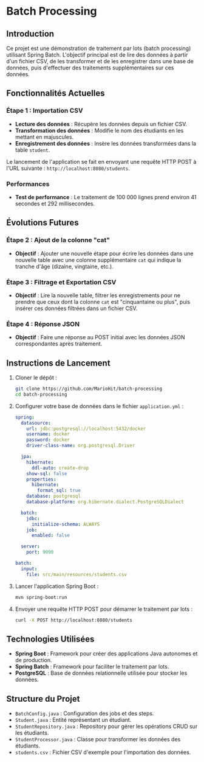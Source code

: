 # Batch Processing

## Introduction

Ce projet est une démonstration de traitement par lots (batch processing) utilisant Spring Batch. L'objectif principal est de lire des données à partir d'un fichier CSV, de les transformer et de les enregistrer dans une base de données, puis d'effectuer des traitements supplémentaires sur ces données.

## Fonctionnalités Actuelles

### Étape 1 : Importation CSV

- **Lecture des données** : Récupère les données depuis un fichier CSV.
- **Transformation des données** : Modifie le nom des étudiants en les mettant en majuscules.
- **Enregistrement des données** : Insère les données transformées dans la table `student`.

Le lancement de l'application se fait en envoyant une requête HTTP POST à l'URL suivante : `http://localhost:8080/students`.

### Performances

- **Test de performance** : Le traitement de 100 000 lignes prend environ 41 secondes et 292 millisecondes.

## Évolutions Futures

### Étape 2 : Ajout de la colonne "cat"

- **Objectif** : Ajouter une nouvelle étape pour écrire les données dans une nouvelle table avec une colonne supplémentaire `cat` qui indique la tranche d'âge (dizaine, vingtaine, etc.).

### Étape 3 : Filtrage et Exportation CSV

- **Objectif** : Lire la nouvelle table, filtrer les enregistrements pour ne prendre que ceux dont la colonne `cat` est "cinquantaine ou plus", puis insérer ces données filtrées dans un fichier CSV.

### Étape 4 : Réponse JSON

- **Objectif** : Faire une réponse au POST initial avec les données JSON correspondantes après traitement.

## Instructions de Lancement

1. Cloner le dépôt :
    ```sh
    git clone https://github.com/MarioHit/batch-processing
    cd batch-processing
    ```

2. Configurer votre base de données dans le fichier `application.yml` :
    ```yaml
    spring:
      datasource:
        url: jdbc:postgresql://localhost:5432/docker
        username: docker
        password: docker
        driver-class-name: org.postgresql.Driver

      jpa:
        hibernate:
          ddl-auto: create-drop
        show-sql: false
        properties:
          hibernate:
            format_sql: true
        database: postgresql
        database-platform: org.hibernate.dialect.PostgreSQLDialect

      batch:
        jdbc:
          initialize-schema: ALWAYS
        job:
          enabled: false

      server:
        port: 9090

    batch:
      input:
        file: src/main/resources/students.csv
    ```

3. Lancer l'application Spring Boot :
    ```sh
    mvn spring-boot:run
    ```

4. Envoyer une requête HTTP POST pour démarrer le traitement par lots :
    ```sh
    curl -X POST http://localhost:8080/students
    ```

## Technologies Utilisées

- **Spring Boot** : Framework pour créer des applications Java autonomes et de production.
- **Spring Batch** : Framework pour faciliter le traitement par lots.
- **PostgreSQL** : Base de données relationnelle utilisée pour stocker les données.

## Structure du Projet

- `BatchConfig.java` : Configuration des jobs et des steps.
- `Student.java` : Entité représentant un étudiant.
- `StudentRepository.java` : Repository pour gérer les opérations CRUD sur les étudiants.
- `StudentProcessor.java` : Classe pour transformer les données des étudiants.
- `students.csv` : Fichier CSV d'exemple pour l'importation des données.



